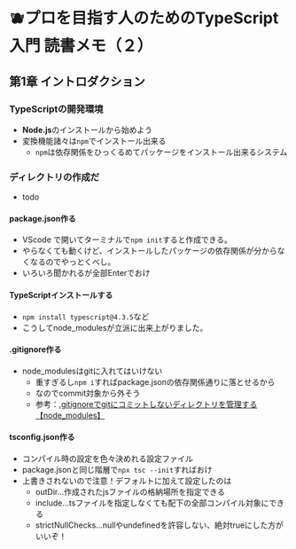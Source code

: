 # 🫐プロを目指す人のためのTypeScript入門 読書メモ（２）

## 第1章 イントロダクション

### TypeScriptの開発環境

- **Node.js**のインストールから始めよう
- 変換機能諸々は`npm`でインストール出来る
  - `npm`は依存関係をひっくるめてパッケージをインストール出来るシステム

### ディレクトリの作成だ

- todo

#### package.json作る

- VScode で開いてターミナルで`npm init`すると作成できる。
- やらなくても動くけど、インストールしたパッケージの依存関係が分からなくなるのでやっとくべし。
- いろいろ聞かれるが全部Enterでおけ

#### TypeScriptインストールする

- `npm install typescript@4.3.5`など
-  こうしてnode_modulesが立派に出来上がりました。
  
#### .gitignore作る

- node_modulesはgitに入れてはいけない
  - 重すぎるし`npm i`すればpackage.jsonの依存関係通りに落とせるから
  - なのでcommit対象から外そう
  - 参考：[.gitignoreでgitにコミットしないディレクトリを管理する【node_modules】](https://qiita.com/growsic/items/b2965c0ba3b0aaae1ff8)

#### tsconfig.json作る

- コンパイル時の設定を色々決めれる設定ファイル
- package.jsonと同じ階層で`npx tsc --init`すればおけ
- 上書きされないので注意！デフォルトに加えて設定したのは
  - outDir…作成されたjsファイルの格納場所を指定できる
  - include…tsファイルを指定しなくても配下の全部コンパイル対象にできる
  - strictNullChecks…nullやundefinedを許容しない、絶対trueにした方がいいぞ！
